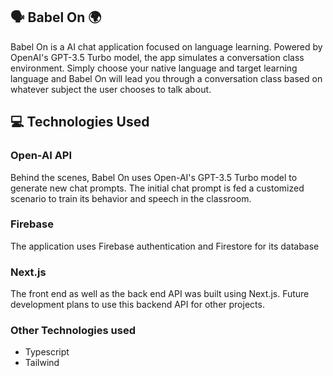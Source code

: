 ## 🗣️ Babel On 🌍

Babel On is a AI chat application focused on language learning. Powered by OpenAI's GPT-3.5 Turbo model, the app simulates a conversation class environment. Simply choose your native language and target learning language and Babel On will lead you through a conversation class based on whatever subject the user chooses to talk about.

## 💻 Technologies Used

### Open-AI API

Behind the scenes, Babel On uses Open-AI's GPT-3.5 Turbo model to generate new chat prompts. The initial chat prompt is fed a customized scenario to train its behavior and speech in the classroom.

### Firebase

The application uses Firebase authentication and Firestore for its database

### Next.js

The front end as well as the back end API was built using Next.js. Future development plans to use this backend API for other projects.

### Other Technologies used

-   Typescript
-   Tailwind
